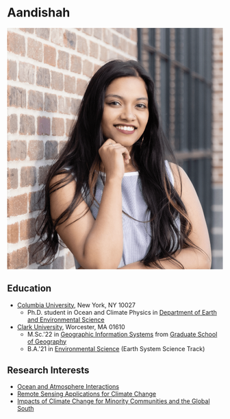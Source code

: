 # Aandishah 

![img src="Headshot.jpg" alt="Aandishah Headshot" width="500" height="600"](images/headshot.jpg)

## Education
- [Columbia University](https://www.columbia.edu/), New York, NY 10027
    * Ph.D. student in Ocean and Climate Physics in [Department of Earth and Environmental Science](https://eesc.columbia.edu/)
- [Clark University](https://www.clarku.edu/), Worcester, MA 01610
    * M.Sc.'22 in [Geographic Information Systems](https://www.clarku.edu/academics/graduate/programs/masters/geographic-information-science/) from [Graduate School of Geography](https://www.clarku.edu/departments/geography/)
    * B.A.'21 in [Environmental Science](https://www.clarku.edu/departments/environmental-science/) (Earth System Science Track)

 ## Research Interests
 
 - [Ocean and Atmosphere Interactions](https://www.thegeographeronline.net/1-oceanndashatmosphere-interactions.html) 
 - [Remote Sensing Applications for Climate Change](https://climate-adapt.eea.europa.eu/en/metadata/adaptation-options/use-of-remote-sensing-in-climate-change-adaptation#:~:text=Remote%20sensing%20techniques%2C%20and%20specifically,affecting%20global%20warming%2C%20(iii))
 - [Impacts of Climate Change for Minority Communities and the Global South](https://www.aljazeera.com/opinions/2022/5/11/climate-change-is-devastating-the-global-south)







